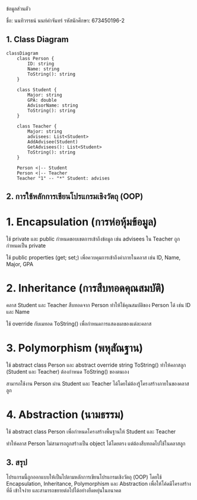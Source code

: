 ข้อมูลส่วนตัว

ชื่อ: นนทิวรรธน์ นนท์คำจันทร์
รหัสนักศึกษา: 673450196-2

## 1. Class Diagram
```mermaid
classDiagram
    class Person {
        ID: string
        Name: string
        ToString(): string
    }
    
    class Student {
        Major: string
        GPA: double
        AdvisorName: string
        ToString(): string
    }
    
    class Teacher {
        Major: string
        advisees: List<Student>
        AddAdvisee(Student)
        GetAdvisees(): List<Student>
        ToString(): string
    }
    
    Person <|-- Student
    Person <|-- Teacher
    Teacher "1" -- "*" Student: advises
```
## 2. การใช้หลักการเขียนโปรแกรมเชิงวัตถุ (OOP)

# 1. Encapsulation (การห่อหุ้มข้อมูล)

ใช้ private และ public กำหนดขอบเขตการเข้าถึงข้อมูล เช่น advisees ใน Teacher ถูกกำหนดเป็น private

ใช้ public properties (get; set;) เพื่อควบคุมการเข้าถึงค่าภายในคลาส เช่น ID, Name, Major, GPA

# 2. Inheritance (การสืบทอดคุณสมบัติ)

คลาส Student และ Teacher สืบทอดจาก Person ทำให้ใช้คุณสมบัติของ Person ได้ เช่น ID และ Name

ใช้ override กับเมทอด ToString() เพื่อกำหนดการแสดงผลของแต่ละคลาส

# 3. Polymorphism (พหุสัณฐาน)

ใช้ abstract class Person และ abstract override string ToString() ทำให้คลาสลูก (Student และ Teacher) ต้องกำหนด ToString() ของตนเอง

สามารถใช้งาน Person ผ่าน Student และ Teacher ได้โดยไม่ต้องรู้โครงสร้างภายในของคลาสลูก

# 4. Abstraction (นามธรรม)

ใช้ abstract class Person เพื่อกำหนดโครงสร้างพื้นฐานให้ Student และ Teacher

ทำให้คลาส Person ไม่สามารถถูกสร้างเป็น object ได้โดยตรง แต่ต้องสืบทอดไปใช้ในคลาสลูก

## 3. สรุป

โปรแกรมนี้ถูกออกแบบให้เป็นไปตามหลักการเขียนโปรแกรมเชิงวัตถุ (OOP) โดยใช้ Encapsulation, Inheritance, Polymorphism และ Abstraction เพื่อให้โค้ดมีโครงสร้างที่ดี เข้าใจง่าย และสามารถขยายต่อไปได้อย่างยืดหยุ่นในอนาคต

